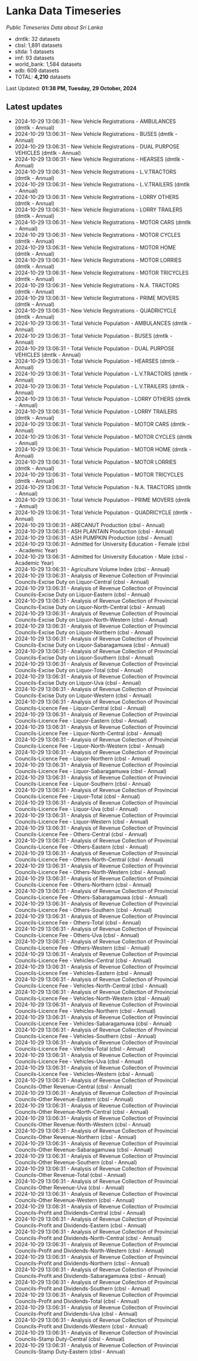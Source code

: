 # Lanka Data Timeseries
*Public Timeseries Data about Sri Lanka*

* dmtlk: 32 datasets
* cbsl: 1,891 datasets
* sltda: 1 datasets
* imf: 93 datasets
* world_bank: 1,584 datasets
* adb: 609 datasets
* TOTAL: **4,210** datasets

Last Updated: **01:38 PM, Tuesday, 29 October, 2024**

## Latest updates

* 2024-10-29 13:06:31 - New Vehicle Registrations - AMBULANCES (dmtlk - Annual)
* 2024-10-29 13:06:31 - New Vehicle Registrations - BUSES (dmtlk - Annual)
* 2024-10-29 13:06:31 - New Vehicle Registrations - DUAL PURPOSE VEHICLES (dmtlk - Annual)
* 2024-10-29 13:06:31 - New Vehicle Registrations - HEARSES (dmtlk - Annual)
* 2024-10-29 13:06:31 - New Vehicle Registrations - L.V.TRACTORS (dmtlk - Annual)
* 2024-10-29 13:06:31 - New Vehicle Registrations - L.V.TRAILERS (dmtlk - Annual)
* 2024-10-29 13:06:31 - New Vehicle Registrations - LORRY OTHERS (dmtlk - Annual)
* 2024-10-29 13:06:31 - New Vehicle Registrations - LORRY TRAILERS (dmtlk - Annual)
* 2024-10-29 13:06:31 - New Vehicle Registrations - MOTOR CARS (dmtlk - Annual)
* 2024-10-29 13:06:31 - New Vehicle Registrations - MOTOR CYCLES (dmtlk - Annual)
* 2024-10-29 13:06:31 - New Vehicle Registrations - MOTOR HOME (dmtlk - Annual)
* 2024-10-29 13:06:31 - New Vehicle Registrations - MOTOR LORRIES (dmtlk - Annual)
* 2024-10-29 13:06:31 - New Vehicle Registrations - MOTOR TRICYCLES (dmtlk - Annual)
* 2024-10-29 13:06:31 - New Vehicle Registrations - N.A. TRACTORS (dmtlk - Annual)
* 2024-10-29 13:06:31 - New Vehicle Registrations - PRIME MOVERS (dmtlk - Annual)
* 2024-10-29 13:06:31 - New Vehicle Registrations - QUADRICYCLE (dmtlk - Annual)
* 2024-10-29 13:06:31 - Total Vehicle Population - AMBULANCES (dmtlk - Annual)
* 2024-10-29 13:06:31 - Total Vehicle Population - BUSES (dmtlk - Annual)
* 2024-10-29 13:06:31 - Total Vehicle Population - DUAL PURPOSE VEHICLES (dmtlk - Annual)
* 2024-10-29 13:06:31 - Total Vehicle Population - HEARSES (dmtlk - Annual)
* 2024-10-29 13:06:31 - Total Vehicle Population - L.V.TRACTORS (dmtlk - Annual)
* 2024-10-29 13:06:31 - Total Vehicle Population - L.V.TRAILERS (dmtlk - Annual)
* 2024-10-29 13:06:31 - Total Vehicle Population - LORRY OTHERS (dmtlk - Annual)
* 2024-10-29 13:06:31 - Total Vehicle Population - LORRY TRAILERS (dmtlk - Annual)
* 2024-10-29 13:06:31 - Total Vehicle Population - MOTOR CARS (dmtlk - Annual)
* 2024-10-29 13:06:31 - Total Vehicle Population - MOTOR CYCLES (dmtlk - Annual)
* 2024-10-29 13:06:31 - Total Vehicle Population - MOTOR HOME (dmtlk - Annual)
* 2024-10-29 13:06:31 - Total Vehicle Population - MOTOR LORRIES (dmtlk - Annual)
* 2024-10-29 13:06:31 - Total Vehicle Population - MOTOR TRICYCLES (dmtlk - Annual)
* 2024-10-29 13:06:31 - Total Vehicle Population - N.A. TRACTORS (dmtlk - Annual)
* 2024-10-29 13:06:31 - Total Vehicle Population - PRIME MOVERS (dmtlk - Annual)
* 2024-10-29 13:06:31 - Total Vehicle Population - QUADRICYCLE (dmtlk - Annual)
* 2024-10-29 13:06:31 - ARECANUT Production (cbsl - Annual)
* 2024-10-29 13:06:31 - ASH PLANTAIN Production (cbsl - Annual)
* 2024-10-29 13:06:31 - ASH PUMPKIN Production (cbsl - Annual)
* 2024-10-29 13:06:31 - Admitted for University Education - Female (cbsl - Academic Year)
* 2024-10-29 13:06:31 - Admitted for University Education - Male (cbsl - Academic Year)
* 2024-10-29 13:06:31 - Agriculture Volume Index (cbsl - Annual)
* 2024-10-29 13:06:31 - Analysis of Revenue Collection of Provincial Councils-Excise Duty on Liquor-Central (cbsl - Annual)
* 2024-10-29 13:06:31 - Analysis of Revenue Collection of Provincial Councils-Excise Duty on Liquor-Eastern (cbsl - Annual)
* 2024-10-29 13:06:31 - Analysis of Revenue Collection of Provincial Councils-Excise Duty on Liquor-North-Central (cbsl - Annual)
* 2024-10-29 13:06:31 - Analysis of Revenue Collection of Provincial Councils-Excise Duty on Liquor-North-Western (cbsl - Annual)
* 2024-10-29 13:06:31 - Analysis of Revenue Collection of Provincial Councils-Excise Duty on Liquor-Northern (cbsl - Annual)
* 2024-10-29 13:06:31 - Analysis of Revenue Collection of Provincial Councils-Excise Duty on Liquor-Sabaragamuwa (cbsl - Annual)
* 2024-10-29 13:06:31 - Analysis of Revenue Collection of Provincial Councils-Excise Duty on Liquor-Southern (cbsl - Annual)
* 2024-10-29 13:06:31 - Analysis of Revenue Collection of Provincial Councils-Excise Duty on Liquor-Total (cbsl - Annual)
* 2024-10-29 13:06:31 - Analysis of Revenue Collection of Provincial Councils-Excise Duty on Liquor-Uva (cbsl - Annual)
* 2024-10-29 13:06:31 - Analysis of Revenue Collection of Provincial Councils-Excise Duty on Liquor-Western (cbsl - Annual)
* 2024-10-29 13:06:31 - Analysis of Revenue Collection of Provincial Councils-Licence Fee - Liquor-Central (cbsl - Annual)
* 2024-10-29 13:06:31 - Analysis of Revenue Collection of Provincial Councils-Licence Fee - Liquor-Eastern (cbsl - Annual)
* 2024-10-29 13:06:31 - Analysis of Revenue Collection of Provincial Councils-Licence Fee - Liquor-North-Central (cbsl - Annual)
* 2024-10-29 13:06:31 - Analysis of Revenue Collection of Provincial Councils-Licence Fee - Liquor-North-Western (cbsl - Annual)
* 2024-10-29 13:06:31 - Analysis of Revenue Collection of Provincial Councils-Licence Fee - Liquor-Northern (cbsl - Annual)
* 2024-10-29 13:06:31 - Analysis of Revenue Collection of Provincial Councils-Licence Fee - Liquor-Sabaragamuwa (cbsl - Annual)
* 2024-10-29 13:06:31 - Analysis of Revenue Collection of Provincial Councils-Licence Fee - Liquor-Southern (cbsl - Annual)
* 2024-10-29 13:06:31 - Analysis of Revenue Collection of Provincial Councils-Licence Fee - Liquor-Total (cbsl - Annual)
* 2024-10-29 13:06:31 - Analysis of Revenue Collection of Provincial Councils-Licence Fee - Liquor-Uva (cbsl - Annual)
* 2024-10-29 13:06:31 - Analysis of Revenue Collection of Provincial Councils-Licence Fee - Liquor-Western (cbsl - Annual)
* 2024-10-29 13:06:31 - Analysis of Revenue Collection of Provincial Councils-Licence Fee - Others-Central (cbsl - Annual)
* 2024-10-29 13:06:31 - Analysis of Revenue Collection of Provincial Councils-Licence Fee - Others-Eastern (cbsl - Annual)
* 2024-10-29 13:06:31 - Analysis of Revenue Collection of Provincial Councils-Licence Fee - Others-North-Central (cbsl - Annual)
* 2024-10-29 13:06:31 - Analysis of Revenue Collection of Provincial Councils-Licence Fee - Others-North-Western (cbsl - Annual)
* 2024-10-29 13:06:31 - Analysis of Revenue Collection of Provincial Councils-Licence Fee - Others-Northern (cbsl - Annual)
* 2024-10-29 13:06:31 - Analysis of Revenue Collection of Provincial Councils-Licence Fee - Others-Sabaragamuwa (cbsl - Annual)
* 2024-10-29 13:06:31 - Analysis of Revenue Collection of Provincial Councils-Licence Fee - Others-Southern (cbsl - Annual)
* 2024-10-29 13:06:31 - Analysis of Revenue Collection of Provincial Councils-Licence Fee - Others-Total (cbsl - Annual)
* 2024-10-29 13:06:31 - Analysis of Revenue Collection of Provincial Councils-Licence Fee - Others-Uva (cbsl - Annual)
* 2024-10-29 13:06:31 - Analysis of Revenue Collection of Provincial Councils-Licence Fee - Others-Western (cbsl - Annual)
* 2024-10-29 13:06:31 - Analysis of Revenue Collection of Provincial Councils-Licence Fee - Vehicles-Central (cbsl - Annual)
* 2024-10-29 13:06:31 - Analysis of Revenue Collection of Provincial Councils-Licence Fee - Vehicles-Eastern (cbsl - Annual)
* 2024-10-29 13:06:31 - Analysis of Revenue Collection of Provincial Councils-Licence Fee - Vehicles-North-Central (cbsl - Annual)
* 2024-10-29 13:06:31 - Analysis of Revenue Collection of Provincial Councils-Licence Fee - Vehicles-North-Western (cbsl - Annual)
* 2024-10-29 13:06:31 - Analysis of Revenue Collection of Provincial Councils-Licence Fee - Vehicles-Northern (cbsl - Annual)
* 2024-10-29 13:06:31 - Analysis of Revenue Collection of Provincial Councils-Licence Fee - Vehicles-Sabaragamuwa (cbsl - Annual)
* 2024-10-29 13:06:31 - Analysis of Revenue Collection of Provincial Councils-Licence Fee - Vehicles-Southern (cbsl - Annual)
* 2024-10-29 13:06:31 - Analysis of Revenue Collection of Provincial Councils-Licence Fee - Vehicles-Total (cbsl - Annual)
* 2024-10-29 13:06:31 - Analysis of Revenue Collection of Provincial Councils-Licence Fee - Vehicles-Uva (cbsl - Annual)
* 2024-10-29 13:06:31 - Analysis of Revenue Collection of Provincial Councils-Licence Fee - Vehicles-Western (cbsl - Annual)
* 2024-10-29 13:06:31 - Analysis of Revenue Collection of Provincial Councils-Other Revenue-Central (cbsl - Annual)
* 2024-10-29 13:06:31 - Analysis of Revenue Collection of Provincial Councils-Other Revenue-Eastern (cbsl - Annual)
* 2024-10-29 13:06:31 - Analysis of Revenue Collection of Provincial Councils-Other Revenue-North-Central (cbsl - Annual)
* 2024-10-29 13:06:31 - Analysis of Revenue Collection of Provincial Councils-Other Revenue-North-Western (cbsl - Annual)
* 2024-10-29 13:06:31 - Analysis of Revenue Collection of Provincial Councils-Other Revenue-Northern (cbsl - Annual)
* 2024-10-29 13:06:31 - Analysis of Revenue Collection of Provincial Councils-Other Revenue-Sabaragamuwa (cbsl - Annual)
* 2024-10-29 13:06:31 - Analysis of Revenue Collection of Provincial Councils-Other Revenue-Southern (cbsl - Annual)
* 2024-10-29 13:06:31 - Analysis of Revenue Collection of Provincial Councils-Other Revenue-Total (cbsl - Annual)
* 2024-10-29 13:06:31 - Analysis of Revenue Collection of Provincial Councils-Other Revenue-Uva (cbsl - Annual)
* 2024-10-29 13:06:31 - Analysis of Revenue Collection of Provincial Councils-Other Revenue-Western (cbsl - Annual)
* 2024-10-29 13:06:31 - Analysis of Revenue Collection of Provincial Councils-Profit and Dividends-Central (cbsl - Annual)
* 2024-10-29 13:06:31 - Analysis of Revenue Collection of Provincial Councils-Profit and Dividends-Eastern (cbsl - Annual)
* 2024-10-29 13:06:31 - Analysis of Revenue Collection of Provincial Councils-Profit and Dividends-North-Central (cbsl - Annual)
* 2024-10-29 13:06:31 - Analysis of Revenue Collection of Provincial Councils-Profit and Dividends-North-Western (cbsl - Annual)
* 2024-10-29 13:06:31 - Analysis of Revenue Collection of Provincial Councils-Profit and Dividends-Northern (cbsl - Annual)
* 2024-10-29 13:06:31 - Analysis of Revenue Collection of Provincial Councils-Profit and Dividends-Sabaragamuwa (cbsl - Annual)
* 2024-10-29 13:06:31 - Analysis of Revenue Collection of Provincial Councils-Profit and Dividends-Southern (cbsl - Annual)
* 2024-10-29 13:06:31 - Analysis of Revenue Collection of Provincial Councils-Profit and Dividends-Total (cbsl - Annual)
* 2024-10-29 13:06:31 - Analysis of Revenue Collection of Provincial Councils-Profit and Dividends-Uva (cbsl - Annual)
* 2024-10-29 13:06:31 - Analysis of Revenue Collection of Provincial Councils-Profit and Dividends-Western (cbsl - Annual)
* 2024-10-29 13:06:31 - Analysis of Revenue Collection of Provincial Councils-Stamp Duty-Central (cbsl - Annual)
* 2024-10-29 13:06:31 - Analysis of Revenue Collection of Provincial Councils-Stamp Duty-Eastern (cbsl - Annual)